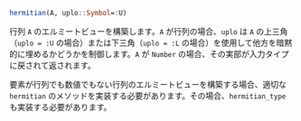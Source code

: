 ```julia
hermitian(A, uplo::Symbol=:U)
```

行列 `A` のエルミートビューを構築します。`A` が行列の場合、`uplo` は `A` の上三角（`uplo = :U` の場合）または下三角（`uplo = :L` の場合）を使用して他方を暗黙的に埋めるかどうかを制御します。`A` が `Number` の場合、その実部が入力タイプに戻されて返されます。

要素が行列でも数値でもない行列のエルミートビューを構築する場合、適切な `hermitian` のメソッドを実装する必要があります。その場合、`hermitian_type` も実装する必要があります。
